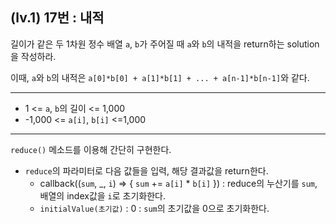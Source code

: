 ## (lv.1) 17번 : 내적

길이가 같은 두 1차원 정수 배열 `a`, `b`가 주어질 때 `a`와 `b`의 내적을 return하는 solution을 작성하라.

이때, `a`와 `b`의 내적은 `a[0]*b[0] + a[1]*b[1] + ... + a[n-1]*b[n-1]`와 같다.

---

- 1 <= `a`, `b`의 길이 <= 1,000
- -1,000 <= `a[i]`, `b[i]` <=1,000

---

`reduce()` 메소드를 이용해 간단히 구현한다.

- `reduce`의 파라미터로 다음 값들을 입력, 해당 결과값을 return한다.
    - callback((`sum`, _, `i`) => { `sum` += `a[i]` * `b[i]` })
    : reduce의 누산기를 `sum`, 배열의 index값을 `i`로 초기화한다.
    - `initialValue(초기값)` : 0
    : `sum`의 초기값을 0으로 초기화한다.
